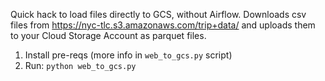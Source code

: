 Quick hack to load files directly to GCS, without Airflow. Downloads csv files from https://nyc-tlc.s3.amazonaws.com/trip+data/ and uploads them to your Cloud Storage Account as parquet files.

1. Install pre-reqs (more info in `web_to_gcs.py` script)
2. Run: `python web_to_gcs.py`